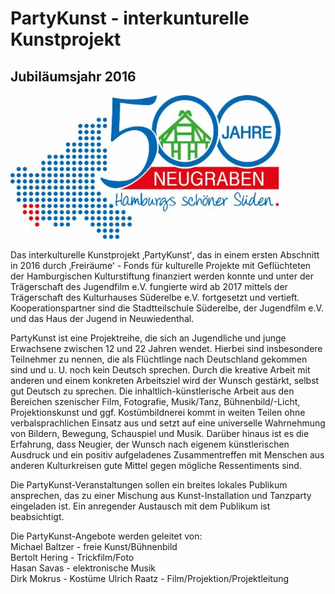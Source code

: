 # PartyKunst - interkunturelle Kunstprojekt

## Jubiläumsjahr 2016

![](/img/wsb_432x230_500J_Fo$CC$88rdervereinNeugr_Endfassung_web.jpg)

Das interkulturelle Kunstprojekt ‚PartyKunstʻ,
das in einem ersten Abschnitt in 2016 durch ‚Freiräumeʻ - Fonds für kulturelle Projekte mit Geflüchteten der Hamburgischen
Kulturstiftung finanziert werden konnte und unter der Trägerschaft des Jugendfilm e.V. fungierte wird ab 2017 mittels der Trägerschaft 
des Kulturhauses Süderelbe e.V. fortgesetzt und vertieft. Kooperationspartner sind die Stadtteilschule Süderelbe,
der Jugendfilm e.V. und das Haus der Jugend in Neuwiedenthal.

PartyKunst ist eine Projektreihe, die sich an Jugendliche und junge Erwachsene zwischen 12 und
22 Jahren wendet. Hierbei sind insbesondere Teilnehmer zu nennen, die als Flüchtlinge nach Deutschland gekommen sind 
und u. U. noch kein Deutsch sprechen. Durch die kreative Arbeit mit anderen und einem konkreten Arbeitsziel wird der Wunsch gestärkt,
selbst gut Deutsch zu sprechen. Die inhaltlich-künstlerische Arbeit aus den Bereichen szenischer Film, Fotografie,
Musik/Tanz, Bühnenbild/-Licht, Projektionskunst und ggf. Kostümbildnerei kommt in weiten
Teilen ohne verbalsprachlichen Einsatz aus und setzt auf eine universelle Wahrnehmung von
Bildern, Bewegung, Schauspiel und Musik. Darüber hinaus ist es die Erfahrung, dass Neugier, der
Wunsch nach eigenem künstlerischen Ausdruck und ein positiv aufgeladenes Zusammentreffen
mit Menschen aus anderen Kulturkreisen gute Mittel gegen mögliche Ressentiments sind.

Die  PartyKunst-Veranstaltungen sollen ein breites lokales Publikum
ansprechen, das zu einer Mischung aus Kunst-Installation und Tanzparty eingeladen ist.
Ein anregender Austausch mit dem Publikum ist beabsichtigt. 

Die PartyKunst-Angebote werden geleitet von:  
Michael Baltzer - freie Kunst/Bühnenbild  
Bertolt Hering - Trickfilm/Foto  
Hasan Savas - elektronische Musik  
Dirk Mokrus - Kostüme
Ulrich Raatz - Film/Projektion/Projektleitung  





